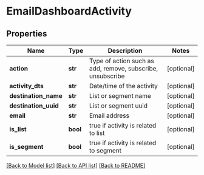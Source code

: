 # EmailDashboardActivity

## Properties
Name | Type | Description | Notes
------------ | ------------- | ------------- | -------------
**action** | **str** | Type of action such as add, remove, subscribe, unsubscribe | [optional] 
**activity_dts** | **str** | Date/time of the activity | [optional] 
**destination_name** | **str** | List or segment name | [optional] 
**destination_uuid** | **str** | List or segment uuid | [optional] 
**email** | **str** | Email address | [optional] 
**is_list** | **bool** | true if activity is related to list | [optional] 
**is_segment** | **bool** | true if activity is related to segment | [optional] 

[[Back to Model list]](../README.md#documentation-for-models) [[Back to API list]](../README.md#documentation-for-api-endpoints) [[Back to README]](../README.md)


